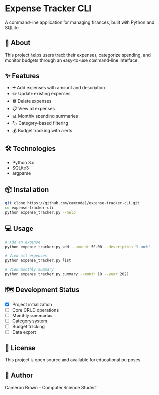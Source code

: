 # Expense Tracker CLI

A command-line application for managing finances, built with Python and SQLite.

## 🚀 About
This project helps users track their expenses, categorize spending, and monitor budgets through an easy-to-use command-line interface.

## ✨ Features
- ➕ Add expenses with amount and description
- ✏️ Update existing expenses
- 🗑️ Delete expenses
- 📋 View all expenses
- 📊 Monthly spending summaries
- 🏷️ Category-based filtering
- 💰 Budget tracking with alerts

## 🛠️ Technologies
- Python 3.x
- SQLite3
- argparse

## 📦 Installation
```bash
git clone https://github.com/camcode1/expense-tracker-cli.git
cd expense-tracker-cli
python expense_tracker.py --help
```

## 💻 Usage
```bash
# Add an expense
python expense_tracker.py add --amount 50.00 --description "Lunch"

# View all expenses
python expense_tracker.py list

# View monthly summary
python expense_tracker.py summary --month 10 --year 2025
```

## 🗺️ Development Status
- [x] Project initialization
- [ ] Core CRUD operations
- [ ] Monthly summaries
- [ ] Category system
- [ ] Budget tracking
- [ ] Data export

## 📝 License
This project is open source and available for educational purposes.

## 👤 Author
Cameron Brown - Computer Science Student
